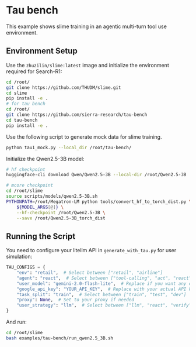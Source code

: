 # Tau bench 
This example shows slime training in an agentic multi-turn tool use environment. 


## Environment Setup 
Use the `zhuzilin/slime:latest` image and initialize the environment required for Search-R1:

```bash
cd /root/
git clone https://github.com/THUDM/slime.git
cd slime
pip install -e .
# for tau bench 
cd /root/
git clone https://github.com/sierra-research/tau-bench
cd tau-bench
pip install -e . 
```

Use the following script to generate mock data for slime training. 

```bash
python tau1_mock.py --local_dir /root/tau-bench/
```

Initialize the Qwen2.5-3B model:

```bash
# hf checkpoint
huggingface-cli download Qwen/Qwen2.5-3B --local-dir /root/Qwen2.5-3B

# mcore checkpoint
cd /root/slime
source scripts/models/qwen2.5-3B.sh
PYTHONPATH=/root/Megatron-LM python tools/convert_hf_to_torch_dist.py \
    ${MODEL_ARGS[@]} \
    --hf-checkpoint /root/Qwen2.5-3B \
    --save /root/Qwen2.5-3B_torch_dist
```

## Running the Script

You need to configure your litellm API in `generate_with_tau.py` for user simulation:

```python
TAU_CONFIGS = {
    "env": "retail",  # Select between ["retail", "airline"]
    "agent": "react",  # Select between ["tool-calling", "act", "react", "few-shot"]
    "user_model": "gemini-2.0-flash-lite",  # Replace if you want any other model
    "google_api_key": "YOUR_API_KEY",  # Replace with your actual API key for user sim
    "task_split": "train",  # Select between ["train", "test", "dev"]
    "proxy": None,  # Set to your proxy if needed
    "user_strategy": "llm",  # Select between ["llm", "react", "verify", "reflection"]
}
```

And run:

```bash
cd /root/slime
bash examples/tau-bench/run_qwen2.5_3B.sh
```
